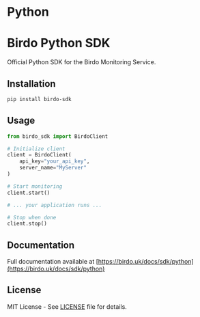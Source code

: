 # Python 

# Birdo Python SDK

Official Python SDK for the Birdo Monitoring Service.
## Installation

```bash
pip install birdo-sdk
```

## Usage

```python
from birdo_sdk import BirdoClient

# Initialize client
client = BirdoClient(
    api_key="your_api_key",
    server_name="MyServer"
)

# Start monitoring
client.start()

# ... your application runs ...

# Stop when done
client.stop()
```

## Documentation

Full documentation available at [https://birdo.uk/docs/sdk/python](https://birdo.uk/docs/sdk/python)

## License

MIT License - See [LICENSE](LICENSE) file for details.
